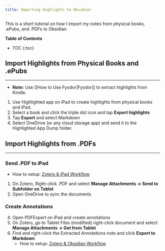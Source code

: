 ```yaml
---
title: Importing Highlights to Obsidian
---
```


This is a short tutorial on how I import my notes from physical books, .ePubs, and .PDFs to Obsidian.

**Table of Contents**
* TOC
{:toc}

## Import Highlights from Physical Books and .ePubs
---
- **Note:** Use [[How to Use Fyodor|Fyodor]] to extract highlights from Kindle.
1. Use Highlighted app on iPad to create highlights from physical books and iPad.
2. Select a book and click the triple dot icon and tap **Export highlights**
3. Tap **Export** and select Markdown
4. Select OneDrive (or any cloud storage app) and send it to the Highlighted App Dump folder.


## Import Highlights from .PDFs
---
### Send .PDF to iPad
- How to setup: [Zotero & iPad Workflow](https://www.youtube.com/watch?v=e7novaC_O_Y&list=PL5fd4SsfvECy0zzf8Cyo20ZoipEt6YeL3)
1.  On Zotero, Right-click .PDF and select **Manage Attachments -> Send to Subfolder on Tablet**
2.  Open OneDrive to sync the documents

### Create Annotations
4.  Open PDFExpert on iPad and create annotations
5.  On Zotero, go to Tablet Files (modified) right-click document and select **Manage Attachments -> Get from Tablet**
6.  Find and right-click the Extracted Annotations note and click **Export to Markdown**
	- How to setup: [Zotero & Obsidian Workflow](https://www.youtube.com/watch?v=_Fjhad-Z61o&list=PL5fd4SsfvECy0zzf8Cyo20ZoipEt6YeL3&index=2)
